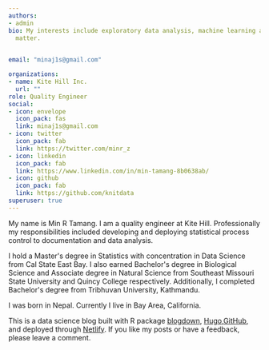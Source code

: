 ```yaml
---
authors:
- admin
bio: My interests include exploratory data analysis, machine learning and natural language processing
  matter.

    
email: "minaj1s@gmail.com"

organizations:
- name: Kite Hill Inc.
  url: ""
role: Quality Engineer
social:
- icon: envelope
  icon_pack: fas
  link: minaj1s@gmail.com
- icon: twitter
  icon_pack: fab
  link: https://twitter.com/minr_z
- icon: linkedin
  icon_pack: fab
  link: https://www.linkedin.com/in/min-tamang-8b0638ab/
- icon: github
  icon_pack: fab
  link: https://github.com/knitdata
superuser: true
---
```


My name is Min R Tamang. I am a quality engineer at Kite Hill. Professionally my responsibilities included developing and deploying statistical process control to documentation and data analysis.

I hold a Master's degree in Statistics with concentration in Data Science from Cal State East Bay. I also earned Bachelor's degree in Biological Science and Associate degree in Natural Science from Southeast Missouri State University and Quincy College respectively. Additionally, I completed Bachelor's degree from Tribhuvan University, Kathmandu. 

I was born in Nepal. Currently I live in Bay Area, California. 

This is a data science blog built with R package [blogdown](https://cran.r-project.org/web/packages/blogdown/index.html), [Hugo](https://gohugo.io/),[GitHub](https://github.com/knitdata/minrblog), and deployed through [Netlify](https://www.netlify.com/). If you like my posts or have a feedback, please leave a comment. 
